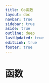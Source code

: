 ```yaml
---
title: Go函数
layout: doc
navbar: true
sidebar: true
aside: true
outline: deep
lastUpdated: true
editLink: true
footer: true
---
```


# 函数
